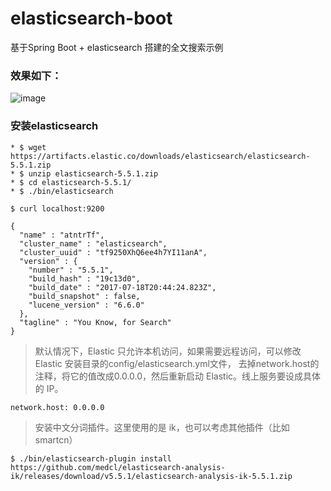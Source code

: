 # elasticsearch-boot

基于Spring Boot + elasticsearch 搭建的全文搜索示例

### 效果如下：

![image](https://github.com/lufengc/elasticsearch-boot/blob/master/screenshots/a.jpeg)

### 安装elasticsearch
```
* $ wget https://artifacts.elastic.co/downloads/elasticsearch/elasticsearch-5.5.1.zip
* $ unzip elasticsearch-5.5.1.zip
* $ cd elasticsearch-5.5.1/
* $ ./bin/elasticsearch
```

```
$ curl localhost:9200

{
  "name" : "atntrTf",
  "cluster_name" : "elasticsearch",
  "cluster_uuid" : "tf9250XhQ6ee4h7YI11anA",
  "version" : {
    "number" : "5.5.1",
    "build_hash" : "19c13d0",
    "build_date" : "2017-07-18T20:44:24.823Z",
    "build_snapshot" : false,
    "lucene_version" : "6.6.0"
  },
  "tagline" : "You Know, for Search"
}
```  

> 默认情况下，Elastic 只允许本机访问，如果需要远程访问，可以修改 Elastic 安装目录的config/elasticsearch.yml文件，
去掉network.host的注释，将它的值改成0.0.0.0，然后重新启动 Elastic。线上服务要设成具体的 IP。
```
network.host: 0.0.0.0
```

> 安装中文分词插件。这里使用的是 ik，也可以考虑其他插件（比如 smartcn）
```
$ ./bin/elasticsearch-plugin install https://github.com/medcl/elasticsearch-analysis-ik/releases/download/v5.5.1/elasticsearch-analysis-ik-5.5.1.zip
```
